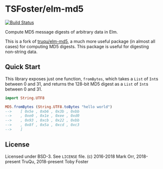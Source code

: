 # TSFoster/elm-md5

[![Build Status](https://travis-ci.org/TSFoster/elm-md5.svg?branch=feature%2Felm019)](https://travis-ci.org/TSFoster/elm-md5)

Compute MD5 message digests of arbitrary data in Elm.

This is a fork of [truqu/elm-md5](https://github.com/truqu/elm-md5), a much more
useful package (in almost all cases) for computing MD5 digests. This package is
useful for digesting non-string data.

## Quick Start

This library exposes just one function, `fromBytes`, which takes a `List` of
`Int`s between 0 and 31, and returns the 128-bit MD5 digest as a `List` of
`Int`s between 0 and 31.

```elm
import String.UTF8

MD5.fromBytes (String.UTF8.toBytes "hello world")
-->    [ 0x5e , 0xb6 , 0x3b , 0xbb
-->    , 0xe0 , 0x1e , 0xee , 0xd0
-->    , 0x93 , 0xcb , 0x22 , 0xbb
-->    , 0x8f , 0x5a , 0xcd , 0xc3
-->    ]
```

## License

Licensed under BSD-3. See `LICENSE` file. (c) 2016-2018 Mark Orr, 2018-present
TruQu, 2018-present Toby Foster

